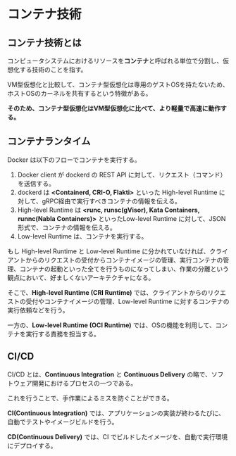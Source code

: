 # コンテナ技術

## コンテナ技術とは

コンピュータシステムにおけるリソースを**コンテナ**と呼ばれる単位で分割し、仮想化する技術のことを指す。

VM型仮想化と比較して、コンテナ型仮想化は専用のゲストOSを持たないため、ホストOSのカーネルを共有するという特徴がある。

**そのため、コンテナ型仮想化はVM型仮想化に比べて、より軽量で高速に動作する。**

## コンテナランタイム

Docker は以下のフローでコンテナを実行する。

1. Docker client が dockerd の REST API に対して、リクエスト（コマンド）を送信する。
2. dockerd は **<Containerd, CRI-O, Flakti>** といった High-level Runtime に対して、gRPC経由で実行すべきコンテナの情報を伝える。
3. High-level Runtime は **<runc, runsc(gVisor), Kata Containers, runnc(Nabla Containers)>** といったLow-level Runtime に対して、JSON形式で、コンテナの情報を伝える。
4. Low-level Runtime は、コンテナを実行する。

もし High-level Runtime と Low-level Runtime に分かれていなければ、クライアントからのリクエストの受付からコンテナイメージの管理、実行コンテナの管理、コンテナの起動といった全てを行うものになってしまい、作業の分離という観点において、好ましくないアーキテクチャになる。

そこで、**High-level Runtime (CRI Runtime)** では、クライアントからのリクエストの受付やコンテナイメージの管理、Low-level Runtime に対するコンテナの実行依頼などを行う。

一方の、**Low-level Runtime (OCI Runtime)** では、OSの機能を利用して、コンテナを実行する責務を担当する。

## CI/CD

CI/CD とは、**Continuous Integration** と **Continuous Delivery** の略で、ソフトウェア開発におけるプロセスの一つである。

これを行うことで、手作業によるミスを防ぐことができる。

**CI(Continuous Integration)** では、アプリケーションの実装が終わるたびに、自動でテストやイメージビルドを行う。

**CD(Continuous Delivery)** では、CI でビルドしたイメージを、自動で実行環境にデプロイする。
